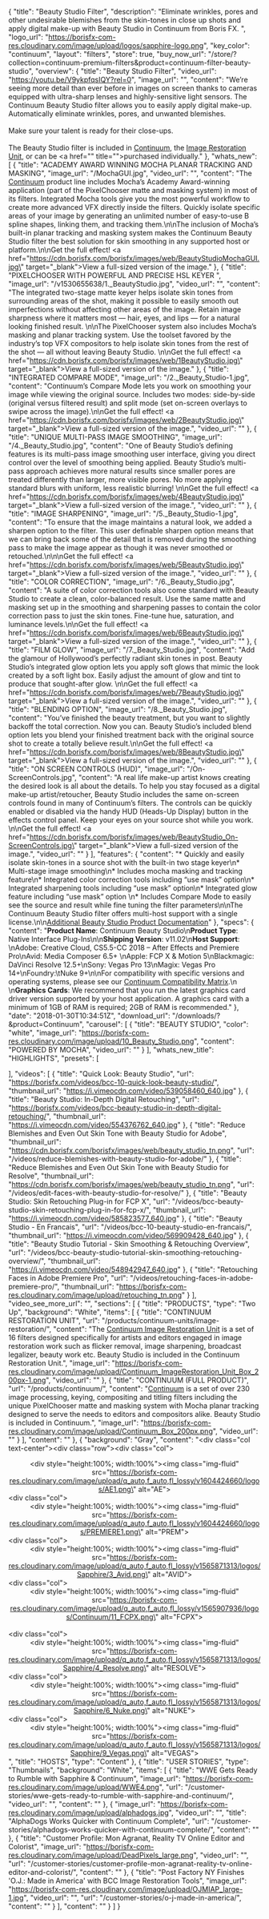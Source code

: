 {
  "title": "Beauty Studio Filter",
  "description": "Eliminate wrinkles, pores and other undesirable blemishes from the skin-tones in close up shots and apply digital make-up with Beauty Studio in Continuum from Boris FX. ",
  "logo_url": "https://borisfx-com-res.cloudinary.com/image/upload/logos/sapphire-logo.png",
  "key_color": "continuum",
  "layout": "filters",
  "store": true,
  "buy_now_url": "/store/?collection=continuum-premium-filters&product=continuum-filter-beauty-studio",
  "overview": {
    "title": "Beauty Studio Filter",
    "video_url": "https://youtu.be/V9ykpfqsIQY?rel=0",
    "image_url": "",
    "content": "We’re seeing more detail than ever before in images on screen thanks to cameras equipped with ultra-sharp lenses and highly-sensitive light sensors. The Continuum Beauty Studio filter allows you to easily apply digital make-up. Automatically eliminate wrinkles, pores, and unwanted blemishes. <br><br>Make sure your talent is ready for their close-ups. &nbsp;&nbsp;&nbsp;  <br><br>The Beauty Studio filter is included in [Continuum](/products/continuum/), the [Image Restoration Unit](/products/continuum-units/image-restoration/), or can be <a href=\"\" title=\"\">purchased individually</a>."
  },
  "whats_new": [
    {
      "title": "ACADEMY AWARD WINNING MOCHA PLANAR TRACKING AND MASKING",
      "image_url": "/MochaGUI.jpg",
      "video_url": "",
      "content": "The [Continuum](/products/continuum/#features) product line includes Mocha’s Academy Award-winning application (part of the PixelChooser matte and masking system) in most of its filters. Integrated Mocha tools give you the most powerful workflow to create more advanced VFX directly inside the filters. Quickly isolate specific areas of your image by generating an unlimited number of easy-to-use B spline shapes, linking them, and tracking them.\n\nThe inclusion of Mocha’s built-in planar tracking and masking system makes the Continuum Beauty Studio filter the best solution for skin smoothing in any supported host or platform.\n\nGet the full effect! <a href=\"https://cdn.borisfx.com/borisfx/images/web/BeautyStudioMochaGUI.jpg\" target=\"_blank\">View a full-sized version of the image</a>."
    },
    {
      "title": "PIXELCHOOSER WITH POWERFUL AND PRECISE HSL KEYER ",
      "image_url": "/v1530655638/1._BeautyStudio.jpg",
      "video_url": "",
      "content": "The integrated two-stage matte keyer helps isolate skin tones from surrounding areas of the shot, making it possible to easily smooth out imperfections without affecting other areas of the image. Retain image sharpness where it matters most — hair, eyes, and lips — for a natural looking finished result. \n\nThe PixelChooser system also includes Mocha’s masking and planar tracking system. Use the toolset favored by the industry’s top VFX compositors to help isolate skin tones from the rest of the shot — all without leaving Beauty Studio.  \n\nGet the full effect! <a href=\"https://cdn.borisfx.com/borisfx/images/web/1BeautyStudio.jpg\" target=\"_blank\">View a full-sized version of the image</a>."
    },
    {
      "title": "INTEGRATED COMPARE MODE",
      "image_url": "/2._Beauty_Studio-1.jpg",
      "content": "Continuum’s Compare Mode lets you work on smoothing your image while viewing the original source. Includes two modes: side-by-side (original versus filtered result) and split mode (set on-screen overlays to swipe across the image).\n\nGet the full effect! <a href=\"https://cdn.borisfx.com/borisfx/images/web/2BeautyStudio.jpg\" target=\"_blank\">View a full-sized version of the image</a>.",
      "video_url": ""
    },
    {
      "title": "UNIQUE MULTI-PASS IMAGE SMOOTHING",
      "image_url": "/4._Beauty_Studio.jpg",
      "content": "One of Beauty Studio’s defining features is its multi-pass image smoothing user interface, giving you direct control over the level of smoothing being applied. Beauty Studio’s multi-pass approach achieves more natural results since smaller pores are treated differently than larger, more visible pores. No more applying standard blurs with uniform, less realistic blurring! \n\nGet the full effect! <a href=\"https://cdn.borisfx.com/borisfx/images/web/4BeautyStudio.jpg\" target=\"_blank\">View a full-sized version of the image</a>.",
      "video_url": ""
    },
    {
      "title": "IMAGE SHARPENING",
      "image_url": "/5._Beauty_Studio-1.jpg",
      "content": "To ensure that the image maintains a natural look, we added a sharpen option to the filter. This user definable sharpen option means that we can bring back some of the detail that is removed during the smoothing pass to make the image appear as though it was never smoothed or retouched.\n\n\nGet the full effect! <a href=\"https://cdn.borisfx.com/borisfx/images/web/5BeautyStudio.jpg\" target=\"_blank\">View a full-sized version of the image</a>.",
      "video_url": ""
    },
    {
      "title": "COLOR CORRECTION",
      "image_url": "/6._Beauty_Studio.jpg",
      "content": "A suite of color correction tools also come standard with Beauty Studio to create a clean, color-balanced result. Use the same matte and masking set up in the smoothing and sharpening passes to contain the color correction pass to just the skin tones. Fine-tune hue, saturation, and luminance levels.\n\nGet the full effect! <a href=\"https://cdn.borisfx.com/borisfx/images/web/6BeautyStudio.jpg\" target=\"_blank\">View a full-sized version of the image</a>.",
      "video_url": ""
    },
    {
      "title": "FILM GLOW",
      "image_url": "/7._Beauty_Studio.jpg",
      "content": "Add the glamour of Hollywood’s perfectly radiant skin tones in post. Beauty Studio’s integrated glow option lets you apply soft glows that mimic the look created by a soft light box. Easily adjust the amount of glow and tint to produce that sought-after glow.  \n\nGet the full effect! <a href=\"https://cdn.borisfx.com/borisfx/images/web/7BeautyStudio.jpg\" target=\"_blank\">View a full-sized version of the image</a>.",
      "video_url": ""
    },
    {
      "title": "BLENDING OPTION",
      "image_url": "/8._Beauty_Studio.jpg",
      "content": "You’ve finished the beauty treatment, but you want to slightly backoff the total correction. Now you can. Beauty Studio’s included blend option lets you blend your finished treatment back with the original source shot to create a totally believe result.\n\nGet the full effect! <a href=\"https://cdn.borisfx.com/borisfx/images/web/8BeautyStudio.jpg\" target=\"_blank\">View a full-sized version of the image</a>.",
      "video_url": ""
    },
    {
      "title": "ON SCREEN CONTROLS (HUD)",
      "image_url": "/On-ScreenControls.jpg",
      "content": "A real life make-up artist knows creating the desired look is all about the details. To help you stay focused as a digital make-up artist/retoucher, Beauty Studio includes the same on-screen controls found in many of Continuum’s filters. The controls can be quickly enabled or disabled via the handy HUD (Heads-Up Display) button in the effects control panel. Keep your eyes on your source shot while you work. \n\nGet the full effect! <a href=\"https://cdn.borisfx.com/borisfx/images/web/BeautyStudio_On-ScreenControls.jpg\" target=\"_blank\">View a full-sized version of the image</a>.",
      "video_url": ""
    }
  ],
  "features": {
    "content": "* Quickly and easily isolate skin-tones in a source shot with the built-in two stage keyer\n* Multi-stage image smoothing\n* Includes mocha masking and tracking feature\n* Integrated color correction tools including “use mask” option\n* Integrated sharpening tools including “use mask” option\n* Integrated glow feature including “use mask” option \n* Includes Compare Mode to easily see the source and result while fine tuning the filter parameters\n\nThe Continuum Beauty Studio filter offers multi-host support with a single license.\n\n[Additional Beauty Studio Product Documentation](/documentation/continuum/bcc-beauty-studio/)"
  },
  "specs": {
    "content": "**Product Name**: Continuum Beauty Studio\n**Product Type**: Native Interface Plug-Ins\n\n**Shipping Version**: v11.02\n**Host Support**: \nAdobe: Creative Cloud, CS5.5-CC 2018 – After Effects and Premiere Pro\nAvid: Media Composer 6.5+ \nApple: FCP X & Motion 5\nBlackmagic: DaVinci Resolve 12.5+\nSony: Vegas Pro 13\nMagix: Vegas Pro 14+\nFoundry:\tNuke 9+\n\nFor compatibility with specific versions and operating systems, please see our [Continuum Compatibility Matrix](/faq/continuum-specifications/).\n \n**Graphics Cards**: We recommend that you run the latest graphics card driver version supported by your host application. A graphics card with a minimum of 1GB of RAM is required; 2GB of RAM is recommended."
  },
  "date": "2018-01-30T10:34:51Z",
  "download_url": "/downloads/?&product=Continuum",
  "carousel": [
    {
      "title": "BEAUTY STUDIO",
      "color": "white",
      "image_url": "https://borisfx-com-res.cloudinary.com/image/upload/10_Beauty_Studio.png",
      "content": "POWERED BY MOCHA",
      "video_url": ""
    }
  ],
  "whats_new_title": "HIGHLIGHTS",
  "presets": [

  ],
  "videos": [
    {
      "title": "Quick Look: Beauty Studio",
      "url": "https://borisfx.com/videos/bcc-10-quick-look-beauty-studio/",
      "thumbnail_url": "https://i.vimeocdn.com/video/539058460_640.jpg"
    },
    {
      "title": "Beauty Studio: In-Depth Digital Retouching",
      "url": "https://borisfx.com/videos/bcc-beauty-studio-in-depth-digital-retouching/",
      "thumbnail_url": "https://i.vimeocdn.com/video/554376762_640.jpg"
    },
    {
      "title": "Reduce Blemishes and Even Out Skin Tone with Beauty Studio for Adobe",
      "thumbnail_url": "https://cdn.borisfx.com/borisfx/images/web/beauty_studio_tn.png",
      "url": "/videos/reduce-blemishes-with-beauty-studio-for-adobe/"
    },
    {
      "title": "Reduce Blemishes and Even Out Skin Tone with Beauty Studio for Resolve",
      "thumbnail_url": "https://cdn.borisfx.com/borisfx/images/web/beauty_studio_tn.png",
      "url": "/videos/edit-faces-with-beauty-studio-for-resolve/"
    },
    {
      "title": "Beauty Studio: Skin Retouching Plug-in for FCP X",
      "url": "/videos/bcc-beauty-studio-skin-retouching-plug-in-for-fcp-x/",
      "thumbnail_url": "https://i.vimeocdn.com/video/585823577_640.jpg"
    },
    {
      "title": "Beauty Studio - En Francais",
      "url": "/videos/bcc-10-beauty-studio-en-francais/",
      "thumbnail_url": "https://i.vimeocdn.com/video/569909428_640.jpg"
    },
    {
      "title": "Beauty Studio Tutorial - Skin Smoothing & Retouching Overview",
      "url": "/videos/bcc-beauty-studio-tutorial-skin-smoothing-retouching-overview/",
      "thumbnail_url": "https://i.vimeocdn.com/video/548942947_640.jpg"
    },
    {
      "title": "Retouching Faces in Adobe Premiere Pro",
      "url": "/videos/retouching-faces-in-adobe-premiere-pro/",
      "thumbnail_url": "https://borisfx-com-res.cloudinary.com/image/upload/retouching_tn.png"
    }
  ],
  "video_see_more_url": "",
  "sections": [
    {
      "title": "PRODUCTS",
      "type": "Two Up",
      "background": "White",
      "items": [
        {
          "title": "CONTINUUM RESTORATION UNIT",
          "url": "/products/continuum-units/image-restoration/",
          "content": "The [Continuum Image Restoration Unit](/products/continuum-units/image-restoration/) is a set of 16 filters designed specifically for artists and editors engaged in image restoration work such as flicker removal, image sharpening, broadcast legalizer, beauty work etc. Beauty Studio is included in the Continuum Restoration Unit.",
          "image_url": "https://borisfx-com-res.cloudinary.com/image/upload/Continuum_ImageRestoration_Unit_Box_200px-1.png",
          "video_url": ""
        },
        {
          "title": "CONTINUUM (FULL PRODUCT)",
          "url": "/products/continuum/",
          "content": "[Continuum](/products/continuum/) is a set of over 230 image processing, keying, compositing and titling filters including the unique PixelChooser matte and masking system with Mocha planar tracking designed to serve the needs to editors and compositors alike. Beauty Studio is included in Continuum.",
          "image_url": "https://borisfx-com-res.cloudinary.com/image/upload/Continuum_Box_200px.png",
          "video_url": ""
        }
      ],
      "content": ""
    },
    {
      "background": "Gray",
      "content": "<div class=\"col text-center\"><div class=\"row\"><div class=\"col\"><span><center><div style=\"height:100%; width:100%\"><img class=\"img-fluid\" src=\"https://borisfx-com-res.cloudinary.com/image/upload/q_auto,f_auto,fl_lossy/v1604424660/logos/AE1.png\" alt=\"AE\"></div></center></div><div class=\"col\"><center><div style=\"height:100%; width:100%\"><img class=\"img-fluid\" src=\"https://borisfx-com-res.cloudinary.com/image/upload/q_auto,f_auto,fl_lossy/v1604424660/logos/PREMIERE1.png\" alt=\"PREM\"></div></center></span></div><div class=\"col\"><center><div style=\"height:100%; width:100%\"><img class=\"img-fluid\" src=\"https://borisfx-com-res.cloudinary.com/image/upload/q_auto,f_auto,fl_lossy/v1565871313/logos/Sapphire/3_Avid.png\" alt=\"AVID\"></div></center></div><div class=\"col\"><center><div style=\"height:100%; width:100%\"><img class=\"img-fluid\" src=\"https://borisfx-com-res.cloudinary.com/image/upload/q_auto,f_auto,fl_lossy/v1565907936/logos/Continuum/11_FCPX.png\" alt=\"FCPX\"></div></center></div><br><div class=\"col\"><center><div style=\"height:100%; width:100%\"><img class=\"img-fluid\" src=\"https://borisfx-com-res.cloudinary.com/image/upload/q_auto,f_auto,fl_lossy/v1565871313/logos/Sapphire/4_Resolve.png\" alt=\"RESOLVE\"></div></center></div><div class=\"col\"><center><div style=\"height:100%; width:100%\"><img class=\"img-fluid\" src=\"https://borisfx-com-res.cloudinary.com/image/upload/q_auto,f_auto,fl_lossy/v1565871313/logos/Sapphire/6_Nuke.png\" alt=\"NUKE\"></div></center></div><div class=\"col\"><center><div style=\"height:100%; width:100%\"><img class=\"img-fluid\" src=\"https://borisfx-com-res.cloudinary.com/image/upload/q_auto,f_auto,fl_lossy/v1565871313/logos/Sapphire/9_Vegas.png\" alt=\"VEGAS\"></div></center></div></div></div>",
	  "title": "HOSTS",
      "type": "Content"
    },
	{
      "title": "USER STORIES",
      "type": "Thumbnails",
      "background": "White",
      "items": [
        {
          "title": "WWE Gets Ready to Rumble with Sapphire & Continuum",
          "image_url": "https://borisfx-com-res.cloudinary.com/image/upload/WWE4.png",
          "url": "/customer-stories/wwe-gets-ready-to-rumble-with-sapphire-and-continuum/",
          "video_url": "",
          "content": ""
        },
        {
          "image_url": "https://borisfx-com-res.cloudinary.com/image/upload/alphadogs.jpg",
          "video_url": "",
          "title": "AlphaDogs Works Quicker with Continuum Complete",
          "url": "/customer-stories/alphadogs-works-quicker-with-continuum-complete/",
          "content": ""
        },
        {
          "title": "Customer Profile: Mon Agranat, Reality TV Online Editor and Colorist",
          "image_url": "https://borisfx-com-res.cloudinary.com/image/upload/DeadPixels_large.png",
          "video_url": "",
          "url": "/customer-stories/customer-profile-mon-agranat-reality-tv-online-editor-and-colorist/",
          "content": ""
        },
        {
          "title": "Post Factory NY Finishes 'O.J.: Made in America' with BCC Image Restoration Tools",
          "image_url": "https://borisfx-com-res.cloudinary.com/image/upload/OJMIAP_large-1.jpg",
          "video_url": "",
          "url": "/customer-stories/o-j-made-in-america/",
          "content": ""
        }
      ],
      "content": ""
    }
  ]
}

